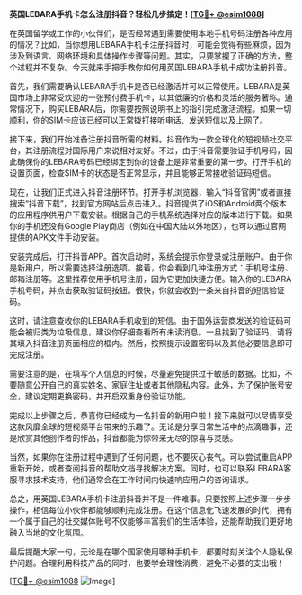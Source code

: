 **英国LEBARA手机卡怎么注册抖音？轻松几步搞定！[[TG💪+ @esim1088](https://t.me/s/esim1088)]**

在英国留学或工作的小伙伴们，是否经常遇到需要使用本地手机号码注册各种应用的情况？比如，当你想用LEBARA手机卡注册抖音时，可能会觉得有些麻烦，因为涉及到语言、网络环境和具体操作步骤等问题。其实，只要掌握了正确的方法，整个过程并不复杂。今天就来手把手教你如何用英国LEBARA手机卡成功注册抖音。

首先，我们需要确认LEBARA手机卡是否已经激活并可以正常使用。LEBARA是英国市场上非常受欢迎的一张预付费手机卡，以其低廉的价格和灵活的服务著称。通常情况下，购买LEBARA后，你需要按照说明书上的指引完成激活流程。如果一切顺利，你的SIM卡应该已经可以正常拨打接听电话、发送短信以及上网了。

接下来，我们开始准备注册抖音所需的材料。抖音作为一款全球化的短视频社交平台，其注册流程对国际用户来说相对友好。不过，由于抖音需要验证手机号码，因此确保你的LEBARA号码已经绑定到你的设备上是非常重要的第一步。打开手机的设置页面，检查SIM卡的状态是否正常显示，并且能够正常接收验证码短信。

现在，让我们正式进入抖音注册环节。打开手机浏览器，输入“抖音官网”或者直接搜索“抖音下载”，找到官方网站后点击进入。抖音提供了iOS和Android两个版本的应用程序供用户下载安装。根据自己的手机系统选择对应的版本进行下载。如果你的手机还没有Google Play商店（例如在中国大陆以外地区），也可以通过官网提供的APK文件手动安装。

安装完成后，打开抖音APP。首次启动时，系统会提示你登录或注册账户。由于你是新用户，所以需要选择注册选项。接着，你会看到几种注册方式：手机号注册、邮箱注册等。这里推荐使用手机号注册，因为它更加快捷方便。输入你的LEBARA手机号码，并点击获取验证码按钮。很快，你就会收到一条来自抖音的短信验证码。

这时，请注意查收你的LEBARA手机收到的短信。由于国外运营商发送的验证码可能会被归类为垃圾信息，建议你仔细查看所有未读消息。一旦找到了验证码，请将其填入抖音注册页面相应的框内。然后，按照提示设置密码以及其他必要信息即可完成注册。

需要注意的是，在填写个人信息的时候，尽量避免提供过于敏感的数据。比如，不要随意公开自己的真实姓名、家庭住址或者其他隐私内容。此外，为了保护账号安全，建议定期更换密码，并开启双重身份验证功能。

完成以上步骤之后，恭喜你已经成为一名抖音的新用户啦！接下来就可以尽情享受这款风靡全球的短视频平台带来的乐趣了。无论是分享日常生活中的点滴趣事，还是欣赏其他创作者的作品，抖音都能为你带来无尽的惊喜与灵感。

当然，如果你在注册过程中遇到了任何问题，也不要灰心丧气。可以尝试重启APP重新开始，或者查阅抖音的帮助文档寻找解决方案。同时，也可以联系LEBARA客服寻求技术支持，他们通常会在工作时间内快速响应用户的咨询请求。

总之，用英国LEBARA手机卡注册抖音并不是一件难事。只要按照上述步骤一步步操作，相信每位小伙伴都能够顺利完成注册。在这个信息化飞速发展的时代，拥有一个属于自己的社交媒体账号不仅能够丰富我们的生活体验，还能帮助我们更好地融入当地的文化氛围。

最后提醒大家一句，无论是在哪个国家使用哪种手机卡，都要时刻关注个人隐私保护问题。合理利用科技产品的同时，也要学会理性消费，避免不必要的支出哦！

[[TG💪+ @esim1088](https://t.me/s/esim1088) ![Image](https://i.postimg.cc/4NQfJmqS/Snipaste-2025-05-13-00-14-12.png)]